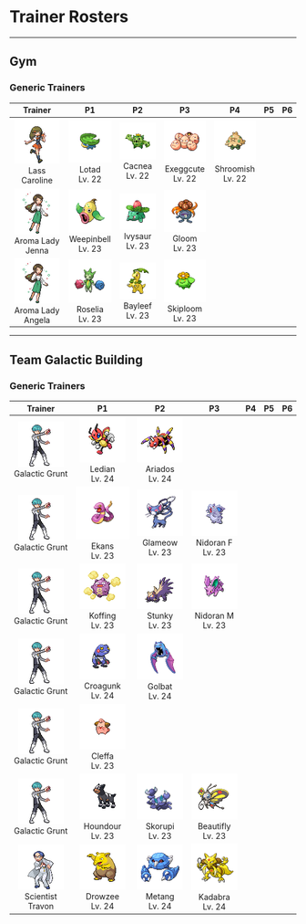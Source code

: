 # Trainer Rosters

---

## Gym


### Generic Trainers

| Trainer | P1 | P2 | P3 | P4 | P5 | P6 |
|:-------:|:--:|:--:|:--:|:--:|:--:|:--:|
| ![Lass Caroline](../../assets/trainers/lass.png)<br>Lass Caroline | ![Lotad](../../assets/sprites/lotad/front.gif)<br>Lotad<br>Lv. 22 | ![Cacnea](../../assets/sprites/cacnea/front.gif)<br>Cacnea<br>Lv. 22 | ![Exeggcute](../../assets/sprites/exeggcute/front.gif)<br>Exeggcute<br>Lv. 22 | ![Shroomish](../../assets/sprites/shroomish/front.gif)<br>Shroomish<br>Lv. 22 |
| ![Aroma Lady Jenna](../../assets/trainers/aroma_lady.png)<br>Aroma Lady Jenna | ![Weepinbell](../../assets/sprites/weepinbell/front.gif)<br>Weepinbell<br>Lv. 23 | ![Ivysaur](../../assets/sprites/ivysaur/front.gif)<br>Ivysaur<br>Lv. 23 | ![Gloom](../../assets/sprites/gloom/front.gif)<br>Gloom<br>Lv. 23 |
| ![Aroma Lady Angela](../../assets/trainers/aroma_lady.png)<br>Aroma Lady Angela | ![Roselia](../../assets/sprites/roselia/front.gif)<br>Roselia<br>Lv. 23 | ![Bayleef](../../assets/sprites/bayleef/front.gif)<br>Bayleef<br>Lv. 23 | ![Skiploom](../../assets/sprites/skiploom/front.gif)<br>Skiploom<br>Lv. 23 |


---

## Team Galactic Building


### Generic Trainers

| Trainer | P1 | P2 | P3 | P4 | P5 | P6 |
|:-------:|:--:|:--:|:--:|:--:|:--:|:--:|
| ![Galactic Grunt](../../assets/trainers/galactic_grunt.png)<br>Galactic Grunt | ![Ledian](../../assets/sprites/ledian/front.gif)<br>Ledian<br>Lv. 24 | ![Ariados](../../assets/sprites/ariados/front.gif)<br>Ariados<br>Lv. 24 |
| ![Galactic Grunt](../../assets/trainers/galactic_grunt.png)<br>Galactic Grunt | ![Ekans](../../assets/sprites/ekans/front.gif)<br>Ekans<br>Lv. 23 | ![Glameow](../../assets/sprites/glameow/front.gif)<br>Glameow<br>Lv. 23 | ![Nidoran F](../../assets/sprites/nidoran-f/front.gif)<br>Nidoran F<br>Lv. 23 |
| ![Galactic Grunt](../../assets/trainers/galactic_grunt.png)<br>Galactic Grunt | ![Koffing](../../assets/sprites/koffing/front.gif)<br>Koffing<br>Lv. 23 | ![Stunky](../../assets/sprites/stunky/front.gif)<br>Stunky<br>Lv. 23 | ![Nidoran M](../../assets/sprites/nidoran-m/front.gif)<br>Nidoran M<br>Lv. 23 |
| ![Galactic Grunt](../../assets/trainers/galactic_grunt.png)<br>Galactic Grunt | ![Croagunk](../../assets/sprites/croagunk/front.gif)<br>Croagunk<br>Lv. 24 | ![Golbat](../../assets/sprites/golbat/front.gif)<br>Golbat<br>Lv. 24 |
| ![Galactic Grunt](../../assets/trainers/galactic_grunt.png)<br>Galactic Grunt | ![Cleffa](../../assets/sprites/cleffa/front.gif)<br>Cleffa<br>Lv. 23 |
| ![Galactic Grunt](../../assets/trainers/galactic_grunt.png)<br>Galactic Grunt | ![Houndour](../../assets/sprites/houndour/front.gif)<br>Houndour<br>Lv. 23 | ![Skorupi](../../assets/sprites/skorupi/front.gif)<br>Skorupi<br>Lv. 23 | ![Beautifly](../../assets/sprites/beautifly/front.gif)<br>Beautifly<br>Lv. 23 |
| ![Scientist Travon](../../assets/trainers/scientist.png)<br>Scientist Travon | ![Drowzee](../../assets/sprites/drowzee/front.gif)<br>Drowzee<br>Lv. 24 | ![Metang](../../assets/sprites/metang/front.gif)<br>Metang<br>Lv. 24 | ![Kadabra](../../assets/sprites/kadabra/front.gif)<br>Kadabra<br>Lv. 24 |

